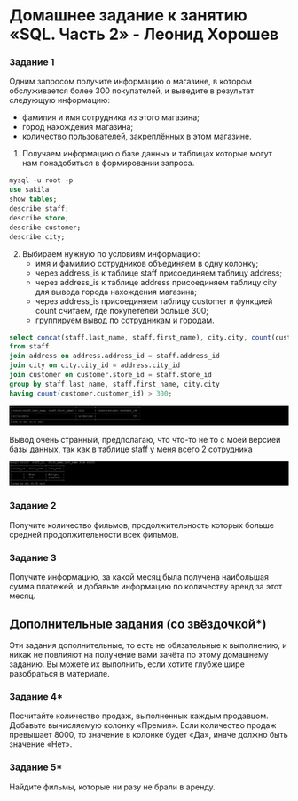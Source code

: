 # Домашнее задание к занятию «SQL. Часть 2» - Леонид Хорошев


### Задание 1

Одним запросом получите информацию о магазине, в котором обслуживается более 300 покупателей, и выведите в результат следующую информацию: 
- фамилия и имя сотрудника из этого магазина;
- город нахождения магазина;
- количество пользователей, закреплённых в этом магазине.

1. Получаем информацию о базе данных и таблицах которые могут нам понадобиться в формировании запроса.
   
```sql
mysql -u root -p
use sakila
show tables;
describe staff;
describe store;
describe customer;
describe city;
```

2. Выбираем нужную по условиям информацию:
   - имя и фамилию сотрудников объединяем в одну колонку;
   - через address_is к таблице staff присоединяем таблицу address;
   - через address_is к таблице address присоединяем таблицу city для вывода города нахождения магазина;
   - через address_is присоединяем таблицу customer и функцией count считаем, где покупетелей больше 300;
   - группируем вывод по сотрудникам и городам.
     
```sql
select concat(staff.last_name, staff.first_name), city.city, count(customer.customer_id)
from staff
join address on address.address_id = staff.address_id
join city on city.city_id = address.city_id
join customer on customer.store_id = staff.store_id
group by staff.last_name, staff.first_name, city.city
having count(customer.customer_id) > 300;
```

![alt text](https://github.com/LeonidKhoroshev/databases/blob/main/SQL1/SQL2.1.png)

Вывод очень странный, предполагаю, что что-то не то с моей версией базы данных, так как в таблице staff у меня всего 2 сотрудника

![alt text](https://github.com/LeonidKhoroshev/databases/blob/main/SQL1/SQL2.2.png)


### Задание 2

Получите количество фильмов, продолжительность которых больше средней продолжительности всех фильмов.

### Задание 3

Получите информацию, за какой месяц была получена наибольшая сумма платежей, и добавьте информацию по количеству аренд за этот месяц.


## Дополнительные задания (со звёздочкой*)
Эти задания дополнительные, то есть не обязательные к выполнению, и никак не повлияют на получение вами зачёта по этому домашнему заданию. Вы можете их выполнить, если хотите глубже шире разобраться в материале.

### Задание 4*

Посчитайте количество продаж, выполненных каждым продавцом. Добавьте вычисляемую колонку «Премия». Если количество продаж превышает 8000, то значение в колонке будет «Да», иначе должно быть значение «Нет».

### Задание 5*

Найдите фильмы, которые ни разу не брали в аренду.
